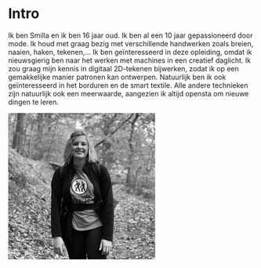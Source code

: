 
# Intro


Ik ben Smilla en ik ben 16 jaar oud. Ik ben al een 10 jaar gepassioneerd door mode. Ik houd met graag bezig met verschillende handwerken zoals breien, naaien, haken, tekenen,… Ik ben geïnteresseerd in deze opleiding, omdat ik nieuwsgierig ben naar het werken met machines in een creatief daglicht. Ik zou graag mijn kennis in digitaal 2D-tekenen bijwerken, zodat ik op een gemakkelijke manier patronen kan ontwerpen. Natuurlijk ben ik ook geïnteresseerd in het borduren en de smart textile. Alle andere technieken zijn natuurlijk ook een meerwaarde, aangezien ik altijd opensta om nieuwe dingen te leren. 


![ik](ik.jpg)